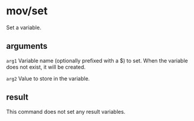 # mov/set

Set a variable.

## arguments

`arg1` Variable name (optionally prefixed with a $) to set. When the variable does not exist, it will be created.

`arg2` Value to store in the variable.

## result

This command does not set any result variables.
